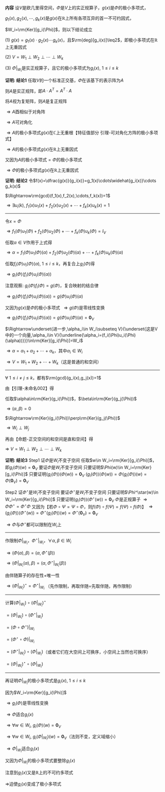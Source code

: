 **内容**
设$V$是欧几里得空间，$\Phi$是$V$上的实正规算子，$g(x)$是$\Phi$的极小多项式，

$g_1(x),g_2(x),\cdots,g_k(x)$是$g(x)$在$\mathbb R$上所有各项互异的首一不可约因式，

$W_i=\rm{Ker}[g_i(\Phi)]$，则以下结论成立

$(1)\ g(x)=g_1(x)\cdot g_2(x)\cdots g_k(x)$，且$\rm{deg}[g_i(x)]\leq2$，即极小多项式在$\mathbb R$上无重因式

$(2)\ V=W_1\perp W_2\perp \cdots \perp W_k$

$(3)\ \Phi\left|\right._{W_i}$是实正规算子，且它的极小多项式为$g_i(x),\ 1\le i\le k$

**证明: 结论1**
任取$V$的一个标准正交基，$\Phi$在该基下的表示阵为$A$

则$A$是实正规阵，即$A\cdot A^T=A^T\cdot A$

将$A$视为复矩阵，则$A$是复正规阵

$\Rightarrow A$酉相似于对角阵

$\Rightarrow A$可对角化

$\Rightarrow A$的极小多项式$g(x)$在$\mathbb C$上无重根【特征值部分 引理-可对角化方阵的极小多项式】

$\Rightarrow A$的极小多项式$g(x)$在$\mathbb R$上无重因式

又因为$A$的极小多项式$=\Phi$的极小多项式

$\Rightarrow \Phi$的极小多项式$g(x)$在$\mathbb R$上无重因式

**证明: 结论2**
令$f(x)=\dfrac{g(x)}{g_i(x)}=g_1(x)\cdots\widehat{g_i(x)}\cdots g_k(x)$

$\Rightarrow\rm{gcd}(f_1(x),f_2(x),\cdots,f_k(x))=1$

$\Rightarrow\exists u_i(k),\ f_1(x)u_1(x)+f_2(x)u_2(x)+\cdots+f_k(x)u_k(x)=1$

---

令$x=\Phi$

$\Rightarrow f_1(\Phi)u_1(\Phi)+f_2(\Phi)u_2(\Phi)+\cdots+f_k(\Phi)u_k(\Phi)=I_V$

任取$\alpha\in V$作用于上式得

$\Rightarrow\alpha=f_1(\Phi)u_1(\Phi)(\alpha)+f_2(\Phi)u_2(\Phi)(\alpha)+\cdots+f_k(\Phi)u_k(\Phi)(\alpha)$

任取$f_i(\Phi)u_i(\Phi)(\alpha),\ 1\le i\le k$，再复合上$g_i(\Phi)$得

$\Rightarrow g_i(\Phi)(f_i(\Phi)u_i(\Phi)(\alpha))$

注意观察: $g_i(\Phi)f_i(\Phi)=g(\Phi)$，复合映射的结合律

$\Rightarrow g_i(\Phi)(f_i(\Phi)u_i(\Phi)(\alpha))=g(\Phi)u_i(\Phi)(\alpha)$

又因为$g(x)$是$\Phi$的极小多项式$\enspace\Rightarrow g(\Phi)$是零线性变换

$\Rightarrow g_i(\Phi)(f_i(\Phi)u_i(\Phi)(\alpha))=g(\Phi)u_i(\Phi)(\alpha)=\mathbf0_V$

$\Rightarrow\underset{进一步,\alpha_i\in W_i\subseteq V}{\underset{这是V中的一个向量,\alpha_i\in V}{\underline{\alpha_i=(f_i(\Phi)u_i(\Phi)(\alpha))}}}\in\rm{Ker}[g_i(\Phi)]=W_i$

$\Rightarrow\alpha=\alpha_1+\alpha_2+\cdots+\alpha_k$，其中$\alpha_i\in W_i$

$\Rightarrow V=W_1+ W_2+ \cdots + W_k$（这是普通的和空间）


---

$\forall\ 1\le i\neq j\le k$，都有$\rm{gcd}(g_i(x),g_j(x))=1$

由【引理-未命名002】得

任取$\alpha\in\rm{Ker}(g_i(\Phi))$，$\beta\in\rm{Ker}(g_j(\Phi))$

$\Rightarrow(\alpha,\beta)=0$

$\Rightarrow\rm{Ker}(g_i(\Phi))\perp\rm{Ker}(g_j(\Phi))$

$\Rightarrow W_i\perp W_j$

再由【命题-正交空间的和空间是直和空间】得

$\Rightarrow\ V=W_1\perp W_2\perp \cdots \perp W_k$

**证明: 结论3**
Step1 证$\Phi$是$W_i$不变子空间
任取$w\in W_i=\rm{Ker}[g_i(\Phi)]$，即$g_i(\Phi)(w)=\mathbf0_V$
要证$\Phi$是$W_i$不变子空间
只要证明$\Phi(w)\in W_i=\rm{Ker}[g_i(\Phi)]$
只要证明$(g_i(\Phi))(\Phi(w))=\mathbf0_V$
$(g_i(\Phi))(\Phi(w))=\Phi(g_i(\Phi))(w)=\Phi(\mathbf0_V)=\mathbf0_V$

Step2 证$\Phi^\star$是$W_i$不变子空间
要证$\Phi^\star$是$W_i$不变子空间
只要证明$\Phi^\star(w)\in W_i=\rm{Ker}[g_i(\Phi)]$
只要证明$(g_i(\Phi))(\Phi^\star(w))=\mathbf0_V$
$\Phi$是正规算子
$\Rightarrow\Phi\Phi^\star=\Phi^\star\Phi$
又因为【若$\Phi\circ\Psi=\Psi\circ\Phi$，则$f(\Phi)\circ f(\Psi)=f(\Psi)\circ f(\Phi)$】
$\Rightarrow(g_i(\Phi))(\Phi^\star(w))=\Phi^\star(g_i(\Phi))(w)=\Phi^\star(\mathbf0_V)=\mathbf0_V$

$\Rightarrow\Phi$与$\Phi^\star$都可以限制在$W_i$上

---

作限制$\Phi\left|\right._{W_i}$，$\Phi^\star\left|\right._{W_i}$，$\forall \alpha,\beta\in W_i$

$\Rightarrow(\Phi(\alpha),\beta)=(\alpha,\Phi^\star(\beta))$

$\Rightarrow(\Phi\left|\right._{W_i}(\alpha),\beta)=(\alpha,\Phi^\star\left|\right._{W_i}(\beta))$

由伴随算子的存在性+唯一性

$\Rightarrow(\Phi\left|\right._{W_i})^\star=\Phi^\star\left|\right._{W_i}$
（先作限制，再取伴随=先取伴随，再作限制）

---

计算$(\Phi\left|\right._{W_i})\circ(\Phi\left|\right._{W_i})^\star$

$=(\Phi\left|\right._{W_i})\circ(\Phi^\star\left|\right._{W_i})$

$=(\Phi\circ\Phi^\star)\left|\right._{W_i}$

$=(\Phi^\star\circ\Phi)\left|\right._{W_i}$

$=(\Phi^\star\left|\right._{W_i})\circ(\Phi\left|\right._{W_i})$（或者它们在大空间上可换序，小空间上当然也可换序）

$=(\Phi\left|\right._{W_i})^\star\circ(\Phi\left|\right._{W_i})$

---

再证明$\Phi\left|\right._{W_i}$的极小多项式是$g_i(x),\ 1\le i\le k$

因为$W_i=\rm{Ker}[g_i(\Phi)]$

$\Rightarrow g_i(\Phi)$是零线性变换

$\Rightarrow\Phi$适合$g_i(x)$

$\Rightarrow\forall w\in W_i,\ g_i(\Phi)(w)=\mathbf0_V$

$\Rightarrow\forall w\in W_i,\ g_i(\Phi\left|\right._{W_i})(w)=\mathbf0_V$（法则不变，定义域缩小）

$\Rightarrow\Phi\left|\right._{W_i}$适合$g_i(x)$

又因为$\Phi\left|\right._{W_i}$的极小多项式要整除$g_i(x)$

注意到$g_i(x)$又是$\mathbb{R}$上的不可约多项式

$\Rightarrow$迫使$g_i(x)$变成了极小多项式
